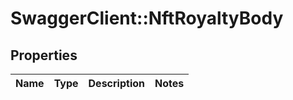 # SwaggerClient::NftRoyaltyBody

## Properties
Name | Type | Description | Notes
------------ | ------------- | ------------- | -------------

